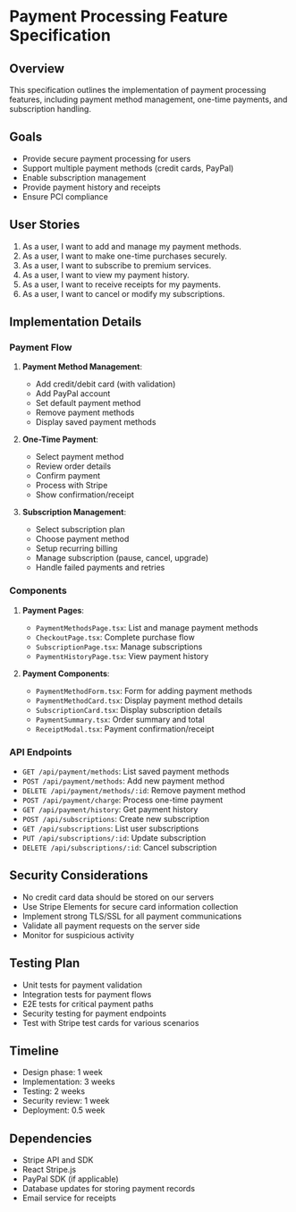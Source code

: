 # Payment Processing Feature Specification

## Overview

This specification outlines the implementation of payment processing features, including payment method management, one-time payments, and subscription handling.

## Goals

- Provide secure payment processing for users
- Support multiple payment methods (credit cards, PayPal)
- Enable subscription management
- Provide payment history and receipts
- Ensure PCI compliance

## User Stories

1. As a user, I want to add and manage my payment methods.
2. As a user, I want to make one-time purchases securely.
3. As a user, I want to subscribe to premium services.
4. As a user, I want to view my payment history.
5. As a user, I want to receive receipts for my payments.
6. As a user, I want to cancel or modify my subscriptions.

## Implementation Details

### Payment Flow

1. **Payment Method Management**:
   - Add credit/debit card (with validation)
   - Add PayPal account
   - Set default payment method
   - Remove payment methods
   - Display saved payment methods

2. **One-Time Payment**:
   - Select payment method
   - Review order details
   - Confirm payment
   - Process with Stripe
   - Show confirmation/receipt

3. **Subscription Management**:
   - Select subscription plan
   - Choose payment method
   - Setup recurring billing
   - Manage subscription (pause, cancel, upgrade)
   - Handle failed payments and retries

### Components

1. **Payment Pages**:
   - `PaymentMethodsPage.tsx`: List and manage payment methods
   - `CheckoutPage.tsx`: Complete purchase flow
   - `SubscriptionPage.tsx`: Manage subscriptions
   - `PaymentHistoryPage.tsx`: View payment history

2. **Payment Components**:
   - `PaymentMethodForm.tsx`: Form for adding payment methods
   - `PaymentMethodCard.tsx`: Display payment method details
   - `SubscriptionCard.tsx`: Display subscription details
   - `PaymentSummary.tsx`: Order summary and total
   - `ReceiptModal.tsx`: Payment confirmation/receipt

### API Endpoints

- `GET /api/payment/methods`: List saved payment methods
- `POST /api/payment/methods`: Add new payment method
- `DELETE /api/payment/methods/:id`: Remove payment method
- `POST /api/payment/charge`: Process one-time payment
- `GET /api/payment/history`: Get payment history
- `POST /api/subscriptions`: Create new subscription
- `GET /api/subscriptions`: List user subscriptions
- `PUT /api/subscriptions/:id`: Update subscription
- `DELETE /api/subscriptions/:id`: Cancel subscription

## Security Considerations

- No credit card data should be stored on our servers
- Use Stripe Elements for secure card information collection
- Implement strong TLS/SSL for all payment communications
- Validate all payment requests on the server side
- Monitor for suspicious activity

## Testing Plan

- Unit tests for payment validation
- Integration tests for payment flows
- E2E tests for critical payment paths
- Security testing for payment endpoints
- Test with Stripe test cards for various scenarios

## Timeline

- Design phase: 1 week
- Implementation: 3 weeks
- Testing: 2 weeks
- Security review: 1 week
- Deployment: 0.5 week

## Dependencies

- Stripe API and SDK
- React Stripe.js
- PayPal SDK (if applicable)
- Database updates for storing payment records
- Email service for receipts 